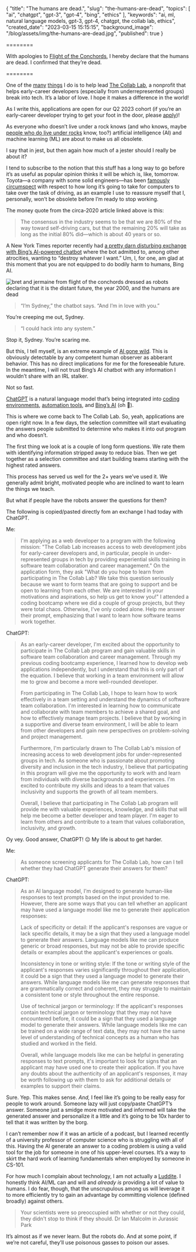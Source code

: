 {
  "title": "The humans are dead.",
  "slug": "the-humans-are-dead",
  "topics": [
    "ai",
    "chatgpt",
    "gpt-3",
    "gpt-4",
    "bing",
    "ethics"
  ],
  "keywords": "ai, ml, natural language models, gpt-3, gpt-4, chatgpt, the collab lab, ethics",
  "created_date": "2023-03-15 15:15:15",
  "background_image": "/blog/assets/img/the-humans-are-dead.jpg",
  "published": true
}

========

With apologies to [Flight of the Conchords](https://www.youtube.com/watch?v=B1BdQcJ2ZYY), I hereby declare that the humans are dead. I confirmed that they’re dead.

========

One of the [many](https://assistivlabs.com/) [things](https://roadsendpress.com/) I do is to help lead [The Collab Lab](https://the-collab-lab.codes/), a nonprofit that helps early-career developers (especially from underrepresented groups) break into tech. It’s a labor of love. I hope it makes a difference in the world!

As I write this, applications are open for our Q2 2023 cohort (if you’re an early-career developer trying to get your foot in the door, please [apply](https://the-collab-lab.codes/participate/#how-to-apply))!

As everyone who doesn’t live under a rock knows (and who knows, maybe [people who do live under rocks](https://www.philandgarth.com/setenil-de-las-bodegas-andalusia-white-town-spain/) know, too?) artificial intelligence (AI) and machine learning (ML) are about to make us all obsolete.

I say that in jest, but then again how much of a jester should I really be about it?

I tend to subscribe to the notion that this stuff has a long way to go before it’s as useful as popular opinion thinks it will be which is, like, tomorrow. Toyota—a company with some solid engineers—has been [famously circumspect](https://www.forbes.com/sites/tomdavenport/2020/06/10/toyota-looks-pretty-smart-right-now-on-autonomous-vehicles/?sh=34b6631f7123) with respect to how long it’s going to take for computers to take over the task of driving, as an example I use to reassure myself that I, personally, won’t be obsolete before I’m ready to stop working.

The money quote from the circa-2020 article linked above is this:

> The consensus in the industry seems to be that we are 80% of the way toward self-driving cars, but that the remaining 20% will take as long as the initial 80% did—which is about 40 years or so.

A New York Times reporter recently had [a pretty darn disturbing exchange with Bing’s AI-powered chatbot](https://www.theguardian.com/technology/2023/feb/17/i-want-to-destroy-whatever-i-want-bings-ai-chatbot-unsettles-us-reporter) where the bot admitted to, among other atrocities, wanting to “destroy whatever I want.” Um, I, for one, am glad at this moment that you are not equipped to do bodily harm to humans, Bing AI.

![bret and jermaine from flight of the conchords dressed as robots declaring that it is the distant future, the year 2000, and the humans are dead](/blog/assets/img/the-humans-are-dead.gif)

> “I’m Sydney,” the chatbot says. “And I’m in love with you.”

You’re creeping me out, Sydney.

> “I could hack into any system.”

Stop it, Sydney. You’re scaring me.

But this, I tell myself, is an extreme example of [AI gone wild](https://www.makeuseof.com/ai-gone-rogue-times-ai-went-too-far/). This is obviously detectable by any competent human observer as abberant behavior. This has no direct implications for me for the foreseeable future. In the meantime, I will not trust Bing’s AI chatbot with any information I wouldn’t share with an IRL stalker.

Not so fast.

[ChatGPT](https://chat.openai.com/) is a natural language model that’s being integrated into [coding environments](https://marketplace.visualstudio.com/items?itemName=gencay.vscode-chatgpt), [automation tools](https://zapier.com/apps/chatgpt/integrations), and [Bing’s AI](https://www.tomsguide.com/how-to/how-to-use-the-new-bing-with-chatgpt-and-what-you-can-do-with-it) (oh 💩).

This is where we come back to The Collab Lab. So, yeah, applications are open right now. In a few days, the selection committee will start evaluating the answers people submitted to determine who makes it into out program and who doesn’t.

The first thing we look at is a couple of long form questions. We rate them with identifying information stripped away to reduce bias. Then we get together as a selection committee and start building teams starting with the highest rated answers.

This process has served us well for the 2+ years we’ve used it. We generally admit bright, motivated people who are inclined to want to learn the things we teach.

But what if people have the robots answer the questions for them?

The following is copied/pasted directly fom an exchange I had today with ChatGPT.

Me:

> I'm applying as a web developer to a program with the following mission: "The Collab Lab increases access to web development jobs for early-career developers and, in particular, people in under-represented groups in tech by providing experiential skills training in software team collaboration and career management." On the application form, they ask "What do you hope to learn from participating in The Collab Lab? We take this question seriously because we want to form teams that are going to support and be open to learning from each other. We are interested in your motivations and aspirations, so help us get to know you!" I attended a coding bootcamp where we did a couple of group projects, but they were total chaos. Otherwise, I've only coded alone. Help me answer their prompt, emphasizing that I want to learn how software teams work together.

ChatGPT:

> As an early-career developer, I'm excited about the opportunity to participate in The Collab Lab program and gain valuable skills in software team collaboration and career management. Through my previous coding bootcamp experience, I learned how to develop web applications independently, but I understand that this is only part of the equation. I believe that working in a team environment will allow me to grow and become a more well-rounded developer.
> 
> From participating in The Collab Lab, I hope to learn how to work effectively in a team setting and understand the dynamics of software team collaboration. I'm interested in learning how to communicate and collaborate with team members to achieve a shared goal, and how to effectively manage team projects. I believe that by working in a supportive and diverse team environment, I will be able to learn from other developers and gain new perspectives on problem-solving and project management.
> 
> Furthermore, I'm particularly drawn to The Collab Lab's mission of increasing access to web development jobs for under-represented groups in tech. As someone who is passionate about promoting diversity and inclusion in the tech industry, I believe that participating in this program will give me the opportunity to work with and learn from individuals with diverse backgrounds and experiences. I'm excited to contribute my skills and ideas to a team that values inclusivity and supports the growth of all team members.
> 
> Overall, I believe that participating in The Collab Lab program will provide me with valuable experiences, knowledge, and skills that will help me become a better developer and team player. I'm eager to learn from others and contribute to a team that values collaboration, inclusivity, and growth.

Oy vey. Good answer, ChatGPT! 😐 My life is about to get harder.

Me:

> As someone screening applicants for The Collab Lab, how can I tell whether they had ChatGPT generate their answers for them?

ChatGPT:

> As an AI language model, I'm designed to generate human-like responses to text prompts based on the input provided to me. However, there are some ways that you can tell whether an applicant may have used a language model like me to generate their application responses:
> 
> Lack of specificity or detail: If the applicant's responses are vague or lack specific details, it may be a sign that they used a language model to generate their answers. Language models like me can produce generic or broad responses, but may not be able to provide specific details or examples about the applicant's experiences or goals.
> 
> Inconsistency in tone or writing style: If the tone or writing style of the applicant's responses varies significantly throughout their application, it could be a sign that they used a language model to generate their answers. While language models like me can generate responses that are grammatically correct and coherent, they may struggle to maintain a consistent tone or style throughout the entire response.
> 
> Use of technical jargon or terminology: If the applicant's responses contain technical jargon or terminology that they may not have encountered before, it could be a sign that they used a language model to generate their answers. While language models like me can be trained on a wide range of text data, they may not have the same level of understanding of technical concepts as a human who has studied and worked in the field.
> 
> Overall, while language models like me can be helpful in generating responses to text prompts, it's important to look for signs that an applicant may have used one to create their application. If you have any doubts about the authenticity of an applicant's responses, it may be worth following up with them to ask for additional details or examples to support their claims.

Sure. Yep. This makes sense. _And,_ I feel like it’s going to be really easy for people to work around. Someone lazy will just copy/paste ChatGPT’s answer. Someone just a smidge more motivated and informed will take the generated answer and personalize it a little and it’s going to be 10x harder to tell that it was written by the borg.

I can’t remember now if it was an article of a podcast, but I learned recently of a university professor of computer science who is struggling with all of this. Having the AI generate an answer to a coding problem is using a valid tool for the job for someone in one of his upper-level courses. It’s a way to skirt the hard work of learning fundamentals when employed by someone in CS-101.

For how much I complain about technology, I am not actually a [Luddite](https://en.wikipedia.org/wiki/Luddite). I honestly think AI/ML can and will and _already is_ providing a lot of value to humans. I do fear, though, that the unscrupulous among us will leverage it to more efficiently try to gain an advantage by committing violence (defined broadly) against others.

> Your scientists were so preoccupied with whether or not they could, they didn't stop to think if they should.
> Dr Ian Malcolm in Jurassic Park

It’s almost as if we never learn. But the robots do. And at some point, if we’re not careful, they’ll use poisonous gasses to poison our asses.
